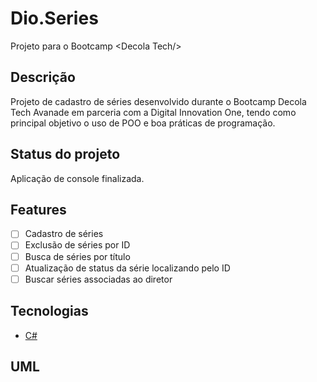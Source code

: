 # Dio.Series
Projeto para o Bootcamp &lt;Decola Tech/> 

<h2>Descrição</h2>

<p align="left">
  Projeto de cadastro de séries desenvolvido durante o Bootcamp Decola Tech Avanade em parceria com a Digital Innovation One, tendo como principal objetivo o uso de POO
  e boa práticas de programação.
</p>


<h2>Status do projeto</h2>
<p align="left">
  Aplicação de console finalizada.
</p>

<h2>Features</h2>

- [ ] Cadastro de séries
- [ ] Exclusão de séries por ID
- [ ] Busca de séries por título
- [ ] Atualização de status da série localizando pelo ID
- [ ] Buscar séries associadas ao diretor

<h2>Tecnologias</h2>

  - [C#](https://docs.microsoft.com/pt-br/dotnet/csharp/)

<h2>UML</h2>
  
